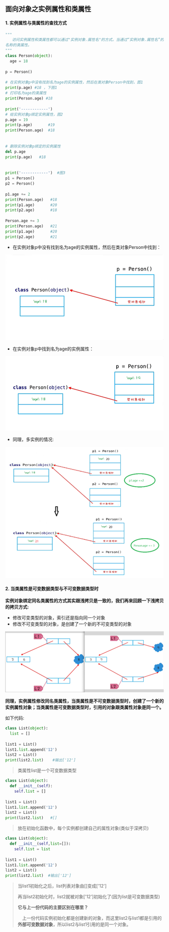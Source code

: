 ## 面向对象之实例属性和类属性

#### 1. 实例属性与类属性的查找方式

```python
"""
   访问实例属性和类属性都可以通过"实例对象.属性名"的方式。当通过“实例对象.属性名”的方式访问属性时，会先查找指定的实例对象中有没有指定名称的实例属性，如果没有，再查找对应的类对象中有没有指定
名称的类属性。
"""
class Person(object):
  age = 18

p = Person()

# 在实例对象p中没有找到名为age的实例属性，然后在类对象Person中找到，图1
print(p.age) #18 ，下图1
# 打印名为age的类属性
print(Person.age) #18

print('------------')
# 给实例对象p绑定实例属性，图2
p.age = 19
print(p.age)       #19 
print(Person.age)  #18


# 删除实例对象p绑定的实例属性
del p.age
print(p.age)   #18


print('------------')  #图3
p1 = Person()
p2 = Person()

p1.age += 2
print(Person.age)   #18
print(p1.age)       #20
print(p2.age)       #18

Person.age += 3
print(Person.age)   #21
print(p1.age)       #20
print(p2.age)       #21
```



- 在实例对象p中没有找到名为age的实例属性，然后在类对象Person中找到：

![查找实例属性1](pics\查找实例属性1.png)

- 在实例对象p中找到名为age的实例属性：

![查找实例属性2](pics\查找实例属性2.png)

- 同理，多实例的情况:

![查找实例属性3](pics\查找实例属性3.png)



#### 2. 当类属性是可变数据类型与不可变数据类型时

**实例对象绑定同名类属性的方式其实跟浅拷贝是一致的，我们再来回顾一下浅拷贝的拷贝方式:**

- 修改可变类型的对象，索引还是指向同一个对象
- 修改不可变类型的对象，是创建了一个新的不可变类型的对象

![浅拷贝](pics\浅拷贝.png)



**同理，实例属性修改同名类属性，当类属性是不可变数据类型时，创建了一个新的实例属性对象；当类属性是可变数据类型时，引用的对象跟类属性对象是同一个。**



如下代码:

```python
class List(object):
  list = []

list1 = List()
list1.list.append('12')
list2 = List()
print(list2.list)    #输出['12']
```

> 类属性list是一个可变数据类型



```python
class List(object):
  def __init__(self):
    self.list = []

list1 = List()
list1.list.append('12')
list2 = List()
print(list2.list)   #[]
```

> 放在初始化函数中，每个实例都创建自己的属性对象(类似于深拷贝)



```python
class List(object):
  def __init__(self,list=[]):
    self.list = list

list1 = List()
list1.list.append('12')
list2 = List()
print(list2.list)  #输出['12']
```

> 当list1初始化之后，list列表对象由[]变成['12']
>
> 再当list2初始化时，list2就被对象['12']初始化了(因为list是可变数据类型)
>
> **它与上一份代码的主要区别在哪里？**
>
> &emsp;上一份代码实例初始化都是创建新的对象，而这里list2与list1都是引用的**外部可变数据对象**，所以list2与list1引用的是同一个对象。


